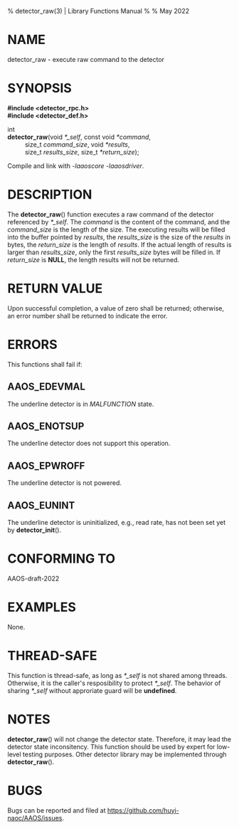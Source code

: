% detector\_raw(3) | Library Functions Manual
%
% May 2022

NAME
====

detector\_raw - execute raw command to the detector

SYNOPSIS
========

**#include <detector_rpc.h>**  
**#include <detector_def.h>**

int  
**detector_raw**(void *\*\_self*, const void *\*command*,  
$~~~~~~~~~~$size\_t *command_size*, void *\*results*,  
$~~~~~~~~~~$size\_t *results_size*, size\_t *\*return_size*);

Compile and link with *-laaoscore* *-laaosdriver*.

DESCRIPTION
===========

The **detector_raw**() function executes a raw command of the detector referenced by *\*\_self*. The *command* is the content of the command, and the *command_size* is the length of the size. The executing results will be filled into the buffer pointed by *results*, the *results_size* is the size of the *results* in bytes, the *return_size* is the length of *results*. If the actual length of results is larger than *results_size*, only the first *results_size* bytes will be filled in. If *return_size* is **NULL**, the length results will not be returned.

RETURN VALUE
============

Upon successful completion, a value of zero shall be returned; otherwise, an error number shall be returned to indicate the error.

ERRORS
======

This functions shall fail if:

AAOS\_EDEVMAL
------------

The underline detector is in *MALFUNCTION* state.

AAOS\_ENOTSUP
------------

The underline detector does not support this operation.

AAOS\_EPWROFF
------------

The underline detector is not powered.

AAOS\_EUNINT
-----------

The underline detector is uninitialized, e.g., read rate, has not been set yet by **detector_init**().

CONFORMING TO
=============

AAOS-draft-2022

EXAMPLES
========

None.

THREAD-SAFE
===========

This function is thread-safe, as long as *\*\_self* is not shared among threads. Otherwise, it is the caller's resposibility to protect *\*\_self*. The behavior of sharing *\*\_self* without approriate guard will be **undefined**.


NOTES
=====

**detector_raw**() will not change the detector state. Therefore, it may lead the detector state inconsitency. This function should be used by expert for low-level testing purposes. Other detector library may be implemented through **detector_raw**().  

BUGS
====

Bugs can be reported and filed at https://github.com/huyi-naoc/AAOS/issues.

